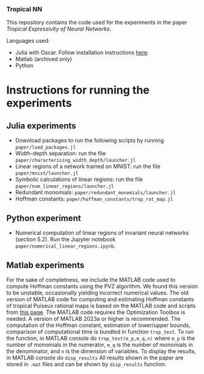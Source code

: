 ### Tropical NN

This repository contains the code used for the experiments in the paper *Tropical Expressivity of Neural Networks*. 

Languages used: 
- Julia with Oscar. Follow installation instructions [here](https://www.oscar-system.org/install).
- Matlab (archived only)
- Python

# Instructions for running the experiments 

## Julia experiments
- Download packages to run the following scripts by running `paper/load_packages.jl`
- Width-depth separation: run the file `paper/characterising_width_depth/launcher.jl`
- Linear regions of a network trained on MNIST: run the file `paper/mnist/launcher.jl`
- Symbolic calculations of linear regions: run the file `paper/num_linear_regions/launcher.jl`
- Redundant monomials: `paper/redundant_monomials/launcher.jl`
- Hoffman constants: `paper/hoffman_constants/trop_rat_map.jl`

## Python experiment 
- Numerical computation of linear regions of invariant neural networks (section 5.2). Run the Jupyter notebook `paper/numerical_linear_regions.ipynb`.

## Matlab experiments
For the sake of completness, we include the MATLAB code used to compute Hoffman constants using the PVZ algorithm. We found this version to be unstable, occasionally yielding incorrect numerical values.
The old version of MATLAB code for computing and estimating Hoffman constants of tropical Puiseux rational maps is based on the MATLAB code and scripts from [this page](https://www.andrew.cmu.edu/user/jfp/hoffman.html).
The MATLAB code requires the Optimization Toolbox is needed. A version of MATLAB 2023a or higher is recommended.
The computation of the Hoffman constant, estimation of lower/upper bounds, comparison of computational time is bundled in function `trop_test`. To run the function, in MATLAB console do
`trop_test(m_p,m_q,n)`
where `m_p` is the number of monomials in the numerator, `m_q` is the number of monomials in the denominator, and `n` is the dimension of variables.
To display the results, in MATLAB console do
`disp_results`
All results shown in the paper are stored in `.mat` files and can be shown by `disp_results` function. 

